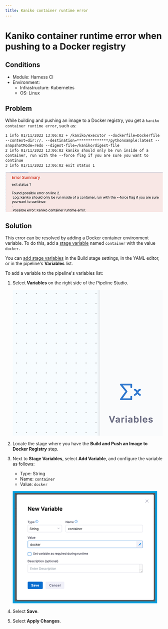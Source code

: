 ```yaml
---
title: Kaniko container runtime error
---
```


# Kaniko container runtime error when pushing to a Docker registry

## Conditions

* Module: Harness CI
* Environment:
   * Infrastructure: Kubernetes
   * OS: Linux

## Problem

While building and pushing an image to a Docker registry, you get a `kaniko container runtime error`, such as:

```
1 info 01/11/2022 13:06:02 + /kaniko/executor --dockerfile=Dockerfile --context=dir://. --destination=**************/pythonsample:latest --snapshotMode=redo --digest-file=/kaniko/digest-file
2 info 01/11/2022 13:06:02 kaniko should only be run inside of a container, run with the --force flag if you are sure you want to continue 
3 info 01/11/2022 13:06:02 exit status 1
```

![](../static/kb1_img1.png)

## Solution

This error can be resolved by adding a Docker container environment variable. To do this, add a [stage variable](https://developer.harness.io/docs/continuous-integration/use-ci/set-up-build-infrastructure/ci-stage-settings#advanced-stage-variables) named `container` with the value `docker`.

You can [add stage variables](https://developer.harness.io/docs/platform/pipelines/add-a-stage#stage-variables) in the Build stage settings, in the YAML editor, or in the pipeline's **Variables** list.

To add a variable to the pipeline's variables list:

1. Select **Variables** on the right side of the Pipeline Studio.

   ![](../static/kb1_img2.png)

2. Locate the stage where you have the **Build and Push an Image to Docker Registry** step.
3. Next to **Stage Variables**, select **Add Variable**, and configure the variable as follows:

   * Type: String
   * Name: `container`
   * Value: `docker`

   ![](../static/kb1_img3.png)

4. Select **Save**.
5. Select **Apply Changes**.
